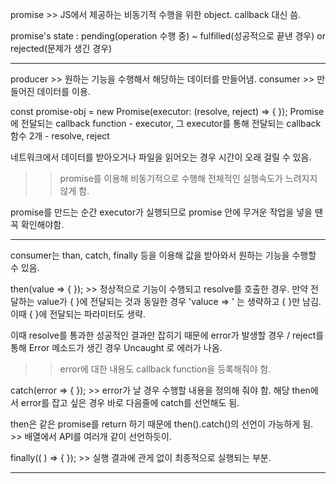 promise >> JS에서 제공하는 비동기적 수행을 위한 object. callback 대신 씀.

promise's state : pending(operation 수행 중) ~ fulfilled(성공적으로 끝낸 경우) or rejected(문제가 생긴 경우)

---------------------------------------------------------------------------------------------

producer >> 원하는 기능을 수행해서 해당하는 데이터를 만들어냄.
consumer >> 만들어진 데이터를 이용.

const promise-obj = new Promise(executor: (resolve, reject) => { });
Promise에 전달되는 callback function - executor,
그 executor를 통해 전달되는 callback 함수 2개 - resolve, reject

네트워크에서 데이터를 받아오거나 파일을 읽어오는 경우 시간이 오래 걸릴 수 있음.
 >> promise를 이용해 비동기적으로 수행해 전체적인 실행속도가 느려지지 않게 함.

promise를 만드는 순간 executor가 실행되므로 promise 안에 무거운 작업을 넣을 땐 꼭 확인해야함.

---------------------------------------------------------------------------------------------

consumer는 than, catch, finally 등을 이용해 값을 받아와서 원하는 기능을 수행할 수 있음.

then(value => { }); >> 정상적으로 기능이 수행되고 resolve를 호출한 경우.
만약 전달하는 value가 { }에 전달되는 것과 동일한 경우 'valuce => ' 는 생략하고 { }만 남김.
이때 { }에 전달되는 파라미터도 생략.

이때 resolve를 통과한 성공적인 결과만 잡히기 때문에
error가 발생할 경우 / reject를 통해 Error 메소드가 생긴 경우 Uncaught 로 에러가 나옴.
 >> error에 대한 내용도 callback function을 등록해줘야 함.

catch(error => { }); >> error가 날 경우 수행할 내용을 정의해 줘야 함.
해당 then에서 error를 잡고 싶은 경우 바로 다음줄에 catch를 선언해도 됨.

then은 같은 promise를 return 하기 때문에 then().catch()의 선언이 가능하게 됨. >> 배열에서 API를 여러개 같이 선언하듯이.

finally(( ) => { }); >> 실행 결과에 관게 없이 최종적으로 실행되는 부분.

---------------------------------------------------------------------------------------------

